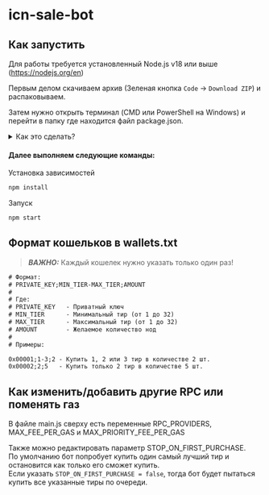 # icn-sale-bot

## Как запустить
Для работы требуется установленный Node.js v18 или выше (https://nodejs.org/en)

Первым делом скачиваем архив (Зеленая кнопка `Code` -> `Download ZIP`) и распаковываем.

Затем нужно открыть терминал (CMD или PowerShell на Windows) и перейти в папку где находится файл package.json.
<details>
  <summary>Как это сделать?</summary>

  В проводнике копируем путь к папке и вставляем в терминале:
  ```bash
  cd путь_к_папке
  ```
</details>

#### Далее выполняем следующие команды:

Установка зависимостей
```bash
npm install
```

Запуск
```bash
npm start
```

## Формат кошельков в wallets.txt
> **_ВАЖНО:_** Каждый кошелек нужно указать только один раз!

```txt
# Формат:
# PRIVATE_KEY;MIN_TIER-MAX_TIER;AMOUNT
#
# Где:
# PRIVATE_KEY   - Приватный ключ
# MIN_TIER      - Минимальный тир (от 1 до 32)
# MAX_TIER      - Максимальный тир (от 1 до 32)
# AMOUNT        - Желаемое количество нод
#
# Примеры:

0x00001;1-3;2 - Купить 1, 2 или 3 тир в количестве 2 шт.
0x00002;2;5   - Купить только 2 тир в количестве 5 шт.
```

## Как изменить/добавить другие RPC или поменять газ
В файле main.js сверху есть переменные RPC_PROVIDERS, MAX_FEE_PER_GAS и MAX_PRIORITY_FEE_PER_GAS

Также можно редактировать параметр STOP_ON_FIRST_PURCHASE.\
По умолчанию бот попробует купить один самый лучший тир и остановится как только его сможет купить.\
Если указать `STOP_ON_FIRST_PURCHASE = false`, тогда бот будет пытаться купить все указанные тиры по очереди.
